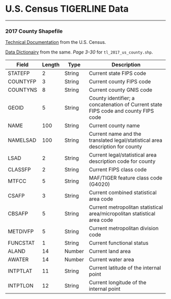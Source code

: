 # U.S. Census TIGERLINE Data
---

### 2017 County Shapefile

[Technical Documentation](https://www2.census.gov/geo/pdfs/maps-data/data/tiger/tgrshp2017/TGRSHP2017_TechDoc_Ch2.pdf) from the U.S. Census.

[Data Dictionairy](https://www2.census.gov/geo/pdfs/maps-data/data/tiger/tgrshp2017/TGRSHP2017_TechDoc_Ch3.pdf) from the same. *Page 3-30* for `tl_2017_us_county.shp`.

| Field | Length | Type | Description |
|---|---|---|---|
| STATEFP | 2 | String | Current state FIPS code |
| COUNTYFP | 3 | String | Current county FIPS code |
| COUNTYNS | 8 | String | Current county GNIS code |
| GEOID | 5 | String | County identifier; a concatenation of Current state FIPS code and county FIPS code |
| NAME | 100 | String | Current county name |
| NAMELSAD | 100 | String | Current name and the translated legal/statistical area description for county |
| LSAD | 2 | String | Current legal/statistical area description code for county |
| CLASSFP | 2 | String | Current FIPS class code |
| MTFCC | 5 | String | MAF/TIGER feature class code (G4020) |
| CSAFP | 3 | String | Current combined statistical area code |
| CBSAFP | 5 | String | Current metropolitan statistical area/micropolitan statistical area code |
| METDIVFP | 5 | String | Current metropolitan division code |
| FUNCSTAT | 1 | String | Current functional status |
| ALAND | 14 | Number | Current land area |
| AWATER | 14 | Number | Current water area |
| INTPTLAT | 11 | String | Current latitude of the internal point |
| INTPTLON | 12 | String | Current longitude of the internal point |
